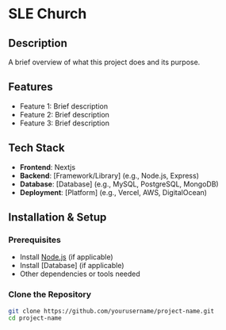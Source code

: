 # SLE Church

## Description

A brief overview of what this project does and its purpose.

## Features

- Feature 1: Brief description
- Feature 2: Brief description
- Feature 3: Brief description

## Tech Stack

- **Frontend**: Nextjs
- **Backend**: [Framework/Library] (e.g., Node.js, Express)
- **Database**: [Database] (e.g., MySQL, PostgreSQL, MongoDB)
- **Deployment**: [Platform] (e.g., Vercel, AWS, DigitalOcean)

## Installation & Setup

### Prerequisites

- Install [Node.js](https://nodejs.org/) (if applicable)
- Install [Database] (if applicable)
- Other dependencies or tools needed

### Clone the Repository

```bash
git clone https://github.com/yourusername/project-name.git
cd project-name
```
